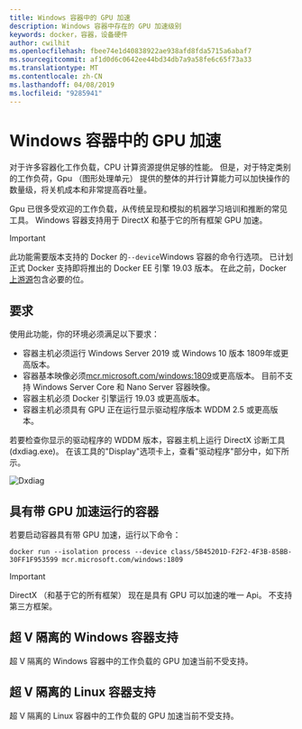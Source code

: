 ```yaml
---
title: Windows 容器中的 GPU 加速
description: Windows 容器中存在的 GPU 加速级别
keywords: docker，容器，设备硬件
author: cwilhit
ms.openlocfilehash: fbee74e1d40838922ae938afd8fda5715a6abaf7
ms.sourcegitcommit: af1d0d6c0642ee44bd34db7a9a58fe6c65f73a33
ms.translationtype: MT
ms.contentlocale: zh-CN
ms.lasthandoff: 04/08/2019
ms.locfileid: "9285941"
---
```

# <a name="gpu-acceleration-in-windows-containers"></a>Windows 容器中的 GPU 加速

对于许多容器化工作负载，CPU 计算资源提供足够的性能。 但是，对于特定类别的工作负荷，Gpu （图形处理单元） 提供的整体的并行计算能力可以加快操作的数量级，将关机成本和非常提高吞吐量。

Gpu 已很多受欢迎的工作负载，从传统呈现和模拟的机器学习培训和推断的常见工具。 Windows 容器支持用于 DirectX 和基于它的所有框架 GPU 加速。

> [!IMPORTANT]
> 此功能需要版本支持的 Docker 的`--device`Windows 容器的命令行选项。 已计划正式 Docker 支持即将推出的 Docker EE 引擎 19.03 版本。 在此之前，Docker[上游源](https://master.dockerproject.org/)包含必要的位。

## <a name="requirements"></a>要求

使用此功能，你的环境必须满足以下要求：
- 容器主机必须运行 Windows Server 2019 或 Windows 10 版本 1809年或更高版本。
- 容器基本映像必须[mcr.microsoft.com/windows:1809](https://hub.docker.com/_/microsoft-windowsfamily-windows)或更高版本。 目前不支持 Windows Server Core 和 Nano Server 容器映像。
- 容器主机必须 Docker 引擎运行 19.03 或更高版本。
- 容器主机必须具有 GPU 正在运行显示驱动程序版本 WDDM 2.5 或更高版本。

若要检查你显示的驱动程序的 WDDM 版本，容器主机上运行 DirectX 诊断工具 (dxdiag.exe)。 在该工具的"Display"选项卡上，查看"驱动程序"部分中，如下所示。

![Dxdiag](media/dxdiag.png)

## <a name="run-a-container-with-gpu-acceleration"></a>具有带 GPU 加速运行的容器

若要启动容器具有带 GPU 加速，运行以下命令：

```shell
docker run --isolation process --device class/5B45201D-F2F2-4F3B-85BB-30FF1F953599 mcr.microsoft.com/windows:1809
```

> [!IMPORTANT]
> DirectX （和基于它的所有框架） 现在是具有 GPU 可以加速的唯一 Api。 不支持第三方框架。

## <a name="hyper-v-isolated-windows-container-support"></a>超 V 隔离的 Windows 容器支持

超 V 隔离的 Windows 容器中的工作负载的 GPU 加速当前不受支持。

## <a name="hyper-v-isolated-linux-container-support"></a>超 V 隔离的 Linux 容器支持

超 V 隔离的 Linux 容器中的工作负载的 GPU 加速当前不受支持。
